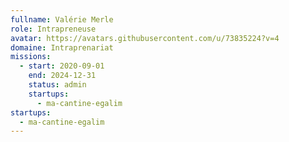 ```yaml
---
fullname: Valérie Merle
role: Intrapreneuse
avatar: https://avatars.githubusercontent.com/u/73835224?v=4
domaine: Intraprenariat
missions:
  - start: 2020-09-01
    end: 2024-12-31
    status: admin
    startups:
      - ma-cantine-egalim
startups:
  - ma-cantine-egalim
---
```

